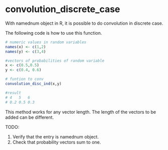 # convolution_discrete_case

With namednum object in R, it is possible to do convolution in discrete case.

The following code is how to use this function.

``` R
# numeric values in random variables
names(x) <- c(1,2)
names(y) <- c(3,4)

#vectors of probabilities of random variable
x <- c(0.5,0.5)
y <- c(0.4, 0.6)

# funtion to conv 
convolution_disc_ind(x,y)

#result
# 4   5   6 
# 0.2 0.5 0.3
```
This method works for any vector length. The length of the vectors to be added can be different.

TODO:
1. Verify that the entry is namednum object.
2. Check that probability vectors sum to one.

